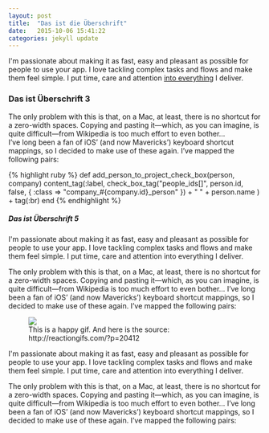 ```yaml
---
layout: post
title:  "Das ist die Überschrift"
date:   2015-10-06 15:41:22
categories: jekyll update
---
```

I'm passionate about making it as fast, easy and pleasant as possible for people to use your app. I love tackling complex tasks and flows and make them feel simple. I put time, care and attention [into everything][everything] I deliver. 

### Das ist Überschrift 3

The only problem with this is that, on a Mac, at least, there is no shortcut for a zero-width spaces. Copying and pasting it—which, as you can imagine, is quite difficult—from Wikipedia is too much effort to even bother…  
I’ve long been a fan of iOS’ (and now Mavericks’) keyboard shortcut mappings, so I decided to make use of these again. I’ve mapped the following pairs:

{% highlight ruby %}
def add_person_to_project_check_box(person, company)
  content_tag(:label, 
    check_box_tag("people_ids[]", person.id, false, { :class => "company_#{company.id}_person" }) +
    " " + person.name
  ) + tag(:br)
end
{% endhighlight %}

##### Das ist Überschrift 5

I'm passionate about making it as fast, easy and pleasant as possible for people to use your app. I love tackling complex tasks and flows and make them feel simple. I put time, care and attention into everything I deliver. 

The only problem with this is that, on a Mac, at least, there is no shortcut for a zero-width spaces. Copying and pasting it—which, as you can imagine, is quite difficult—from Wikipedia is too much effort to even bother…
I’ve long been a fan of iOS’ (and now Mavericks’) keyboard shortcut mappings, so I decided to make use of these again. I’ve mapped the following pairs:

<figure>
	<img src="http://www.placehold.it/720x420">
	<figcaption>This is a happy gif. And here is the source:  <a>http://reactiongifs.com/?p=20412</a></figcaption>
</figure>

I'm passionate about making it as fast, easy and pleasant as possible for people to use your app. I love tackling complex tasks and flows and make them feel simple. I put time, care and attention into everything I deliver. 

The only problem with this is that, on a Mac, at least, there is no shortcut for a zero-width spaces. Copying and pasting it—which, as you can imagine, is quite difficult—from Wikipedia is too much effort to even bother…
I’ve long been a fan of iOS’ (and now Mavericks’) keyboard shortcut mappings, so I decided to make use of these again. I’ve mapped the following pairs:

[everything]:  http://www.thenews.im
